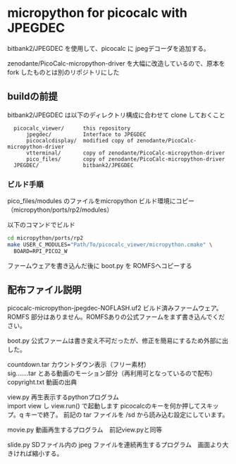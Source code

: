 # micropython for picocalc with JPEGDEC
bitbank2/JPEGDEC を使用して、picocalc に jpegデコーダを追加する。

zenodante/PicoCalc-micropython-driver を大幅に改造しているので、原本を fork したものとは別のリポジトリにした


## buildの前提

bitbank2/JPEGDEC は以下のディレクトリ構成に合わせて clone しておくこと

```
  picocalc_viewer/		this repository
      jpegdec/			Interface to JPEGDEC
      picocalcdisplay/	modified copy of zenodante/PicoCalc-micropython-driver
      vtterminal/		copy of zenodante/PicoCalc-micropython-driver
      pico_files/		copy of zenodante/PicoCalc-micropython-driver
  JPEGDEC/			    bitbank2/JPEGDEC
```

### ビルド手順

pico_files/modules のファイルをmicropython ビルド環境にコピー（micropython/ports/rp2/modules）

以下のコマンドでビルド
```sh
cd micropython/ports/rp2
make USER_C_MODULES="Path/To/picocalc_viewer/micropython.cmake" \
  BOARD=RPI_PICO2_W
```

ファームウェアを書き込んだ後に boot.py を ROMFSへコピーする


## 配布ファイル説明

picocalc-micropython-jpegdec-NOFLASH.uf2  ビルド済みファームウェア。 ROMFS 部分はありません。ROMFSありの公式ファームをまず書き込んでください。

boot.py 公式ファームは書き変え不可だったが、修正を簡易にするため外部に出した。

countdown.tar  カウントダウン表示（フリー素材）\
sig.......tar  とある動画のモーション部分（再利用可となっているので配布）\
copyright.txt  動画の出典

view.py  再生表示するpythonプログラム\
import view し view.run() で起動します  picocalcのキーを何か押してスキップ。q キーで終了。
前記の tar ファイルを /sd から読み込む設定にしています。

movie.py  動画再生するプログラム　前記view.pyと同等

slide.py  SDファイル内の jpeg ファイルを連続再生するプログラム　画面より大きければ縮小する。
